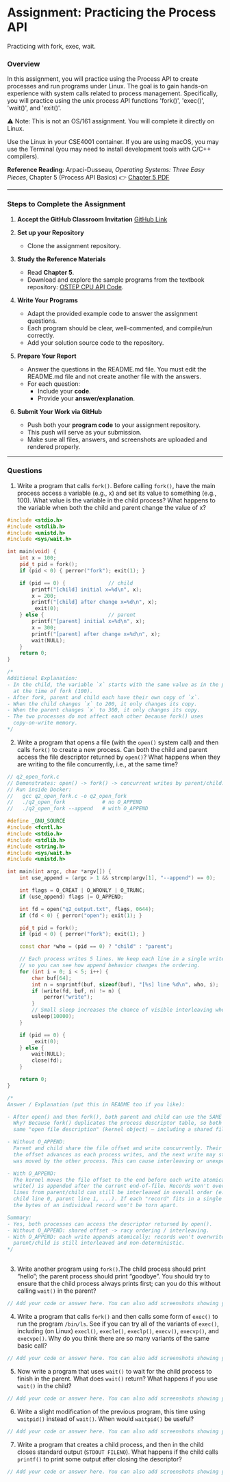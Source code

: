 # Assignment: Practicing the Process API
Practicing with fork, exec, wait. 

### Overview

In this assignment, you will practice using the Process API to create processes and run programs under Linux. The goal is to gain hands-on experience with system calls related to process management. Specifically, you will practice using the unix process API functions 'fork()', 'exec()', 'wait()', and 'exit()'. 

⚠️ Note: This is not an OS/161 assignment. You will complete it directly on Linux. 

Use the Linux in your CSE4001 container. If you are using macOS, you may use the Terminal (you may need to install development tools with C/C++ compilers). 

**Reference Reading**: Arpaci-Dusseau, *Operating Systems: Three Easy Pieces*, Chapter 5 (Process API Basics)
 👉 [Chapter 5 PDF](http://pages.cs.wisc.edu/~remzi/OSTEP/cpu-api.pdf)

---

### **Steps to Complete the Assignment**

1. **Accept the GitHub Classroom Invitation**
    [GitHub Link](https://classroom.github.com/a/FZh4BrQG)
2. **Set up your Repository**
   - Clone the assignment repository.
3. **Study the Reference Materials**
   - Read **Chapter 5**.
   - Download and explore the sample programs from the textbook repository:
      [OSTEP CPU API Code](https://github.com/remzi-arpacidusseau/ostep-code/tree/master/cpu-api).
4. **Write Your Programs**
   - Adapt the provided example code to answer the assignment questions.
   - Each program should be clear, well-commented, and compile/run correctly.
   - Add your solution source code to the repository.

5. **Prepare Your Report**
   - Answer the questions in the README.md file. You must edit the README.md file and not create another file with the answers. 
   - For each question:
     - Include your **code**.
     - Provide your **answer/explanation**.
6. **Submit Your Work via GitHub**
   - Push both your **program code** to your assignment repository.
   - This push will serve as your submission.
   - Make sure all files, answers, and screenshots are uploaded and rendered properly.








---
### Questions
1. Write a program that calls `fork()`. Before calling `fork()`, have the main process access a variable (e.g., x) and set its value to something (e.g., 100). What value is the variable in the child process? What happens to the variable when both the child and parent change the value of x?


```cpp
#include <stdio.h>
#include <stdlib.h>
#include <unistd.h>
#include <sys/wait.h>

int main(void) {
    int x = 100;
    pid_t pid = fork();
    if (pid < 0) { perror("fork"); exit(1); }

    if (pid == 0) {              // child
        printf("[child] initial x=%d\n", x);
        x = 200;
        printf("[child] after change x=%d\n", x);
        _exit(0);
    } else {                     // parent
        printf("[parent] initial x=%d\n", x);
        x = 300;
        printf("[parent] after change x=%d\n", x);
        wait(NULL);
    }
    return 0;
}

/*
Additional Explanation:
- In the child, the variable `x` starts with the same value as in the parent
  at the time of fork (100).
- After fork, parent and child each have their own copy of `x`.
- When the child changes `x` to 200, it only changes its copy.
- When the parent changes `x` to 300, it only changes its copy.
- The two processes do not affect each other because fork() uses
  copy-on-write memory.
*/  
```


2. Write a program that opens a file (with the `open()` system call) and then calls `fork()` to create a new process. Can both the child and parent access the file descriptor returned by `open()`? What happens when they are writing to the file concurrently, i.e., at the same time?

```cpp
// q2_open_fork.c
// Demonstrates: open() -> fork() -> concurrent writes by parent/child.
// Run inside Docker:
//   gcc q2_open_fork.c -o q2_open_fork
//   ./q2_open_fork            # no O_APPEND
//   ./q2_open_fork --append   # with O_APPEND

#define _GNU_SOURCE
#include <fcntl.h>
#include <stdio.h>
#include <stdlib.h>
#include <string.h>
#include <sys/wait.h>
#include <unistd.h>

int main(int argc, char *argv[]) {
    int use_append = (argc > 1 && strcmp(argv[1], "--append") == 0);

    int flags = O_CREAT | O_WRONLY | O_TRUNC;
    if (use_append) flags |= O_APPEND;

    int fd = open("q2_output.txt", flags, 0644);
    if (fd < 0) { perror("open"); exit(1); }

    pid_t pid = fork();
    if (pid < 0) { perror("fork"); exit(1); }

    const char *who = (pid == 0) ? "child" : "parent";

    // Each process writes 5 lines. We keep each line in a single write()
    // so you can see how append behavior changes the ordering.
    for (int i = 0; i < 5; i++) {
        char buf[64];
        int n = snprintf(buf, sizeof(buf), "[%s] line %d\n", who, i);
        if (write(fd, buf, n) != n) {
            perror("write");
        }
        // Small sleep increases the chance of visible interleaving when not using O_APPEND.
        usleep(10000);
    }

    if (pid == 0) {
        _exit(0);
    } else {
        wait(NULL);
        close(fd);
    }

    return 0;
}

/*
Answer / Explanation (put this in README too if you like):

- After open() and then fork(), both parent and child can use the SAME file descriptor value.
  Why? Because fork() duplicates the process descriptor table, so both descriptors refer to the
  same "open file description" (kernel object) — including a shared file offset.

- Without O_APPEND:
  Parent and child share the file offset and write concurrently. Their writes can race:
  the offset advances as each process writes, and the next write may start from an offset that
  was moved by the other process. This can cause interleaving or unexpected ordering.

- With O_APPEND:
  The kernel moves the file offset to the end before each write atomically. That means each
  write() is appended after the current end-of-file. Records won't overwrite each other, but
  lines from parent/child can still be interleaved in overall order (e.g., parent line 0,
  child line 0, parent line 1, ...). If each "record" fits in a single write() call (as above),
  the bytes of an individual record won't be torn apart.

Summary:
- Yes, both processes can access the descriptor returned by open().
- Without O_APPEND: shared offset -> racy ordering / interleaving.
- With O_APPEND: each write appends atomically; records won't overwrite, but ordering between
  parent/child is still interleaved and non-deterministic.
*/
  
```

3. Write another program using `fork()`.The child process should print “hello”; the parent process should print “goodbye”. You should try to ensure that the child process always prints first; can you do this without calling `wait()` in the parent?

```cpp
// Add your code or answer here. You can also add screenshots showing your program's execution.  
```


4. Write a program that calls `fork()` and then calls some form of `exec()` to run the program `/bin/ls`. See if you can try all of the variants of `exec()`, including (on Linux) `execl()`, `execle()`, `execlp()`, `execv()`, `execvp()`, and `execvpe()`. Why do you think there are so many variants of the same basic call?

```cpp
// Add your code or answer here. You can also add screenshots showing your program's execution.  
```

5. Now write a program that uses `wait()` to wait for the child process to finish in the parent. What does `wait()` return? What happens if you use `wait()` in the child?

```cpp
// Add your code or answer here. You can also add screenshots showing your program's execution.  
```

6. Write a slight modification of the previous program, this time using `waitpid()` instead of `wait()`. When would `waitpid()` be useful?

```cpp
// Add your code or answer here. You can also add screenshots showing your program's execution.  
```

7. Write a program that creates a child process, and then in the child closes standard output (`STDOUT FILENO`). What happens if the child calls `printf()` to print some output after closing the descriptor?

```cpp
// Add your code or answer here. You can also add screenshots showing your program's execution.  
```

